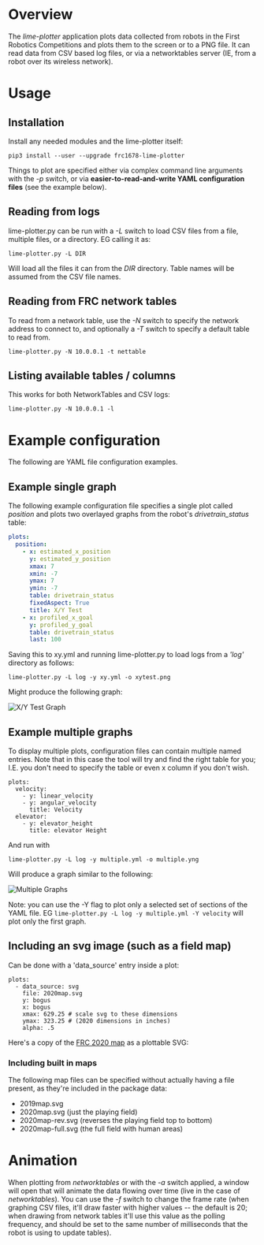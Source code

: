 # Overview

The *lime-plotter* application plots data collected from robots in
the First Robotics Competitions and plots them to the screen or to a
PNG file.  It can read data from CSV based log files, or via a
networktables server (IE, from a robot over its wireless network).

# Usage

## Installation

Install any needed modules and the lime-plotter itself:

```
pip3 install --user --upgrade frc1678-lime-plotter
```

Things to plot are specified either via complex command line arguments
with the *-p* switch, or via **easier-to-read-and-write YAML
configuration files** (see the example below).

## Reading from logs

lime-plotter.py can be run with a *-L* switch to load CSV files from a
file, multiple files, or a directory.  EG calling it as:

    lime-plotter.py -L DIR
	
Will load all the files it can from the *DIR* directory.  Table names
will be assumed from the CSV file names.

## Reading from FRC network tables

To read from a network table, use the *-N* switch to specify the
network address to connect to, and optionally a *-T* switch to specify
a default table to read from.

    lime-plotter.py -N 10.0.0.1 -t nettable

## Listing available tables / columns

This works for both NetworkTables and CSV logs:

    lime-plotter.py -N 10.0.0.1 -l

# Example configuration

The following are YAML file configuration examples.

## Example single graph

The following example configuration file specifies a single plot
called *position* and plots two overlayed graphs from the
robot's *drivetrain_status* table:

``` yaml
plots:
  position:
    - x: estimated_x_position
      y: estimated_y_position
      xmax: 7
      xmin: -7
      ymax: 7
      ymin: -7
      table: drivetrain_status
      fixedAspect: True
      title: X/Y Test
    - x: profiled_x_goal
      y: profiled_y_goal
      table: drivetrain_status
      last: 100
```

Saving this to xy.yml and running lime-plotter.py to load logs from a
*'log'* directory as follows:

    lime-plotter.py -L log -y xy.yml -o xytest.png
	
Might produce the following graph:

![X/Y Test Graph](./images/xytest.png)

## Example multiple graphs

To display multiple plots, configuration files can contain multiple
named entries.  Note that in this case the tool will try and find the
right table for you; I.E. you don't need to specify the table or even
x column if you don't wish.

    plots:
      velocity:
        - y: linear_velocity
        - y: angular_velocity
          title: Velocity
      elevator:
        - y: elevator_height
          title: elevator Height

And run with

    lime-plotter.py -L log -y multiple.yml -o multiple.yng
	
Will produce a graph similar to the following:

![Multiple Graphs](./images/multiple.png)

Note: you can use the -Y flag to plot only a selected set of sections
of the YAML file.  EG `lime-plotter.py -L log -y multiple.yml -Y velocity`
will plot only the first graph.

## Including an svg image (such as a field map)

Can be done with a 'data_source' entry inside a plot:

    plots:
      - data_source: svg
        file: 2020map.svg
        y: bogus
        x: bogus
        xmax: 629.25 # scale svg to these dimensions
        ymax: 323.25 # (2020 dimensions in inches)
        alpha: .5

Here's a copy of the [FRC 2020 map] as a plottable SVG:

[FRC 2020 map]: ./images/2020map.svg

### Including built in maps

The following map files can be specified without actually having a
file present, as they're included in the package data:

- 2019map.svg
- 2020map.svg      (just the playing field)
- 2020map-rev.svg  (reverses the playing field top to bottom)
- 2020map-full.svg (the full field with human areas)

# Animation

When plotting from *networktables* or with the *-a* switch applied,
a window will open that will animate the data flowing over time (live
in the case of *networktables*).  You can use the *-f* switch to
change the frame rate (when graphing CSV files, it'll draw faster with
higher values -- the default is 20; when drawing from network tables
it'll use this value as the polling frequency, and should be set to
the same number of milliseconds that the robot is using to update tables).
